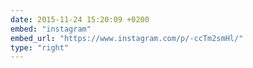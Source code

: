 ```yaml
---
date: 2015-11-24 15:20:09 +0200
embed: "instagram"
embed_url: "https://www.instagram.com/p/-ccTm2smHl/"
type: "right"
---
```

